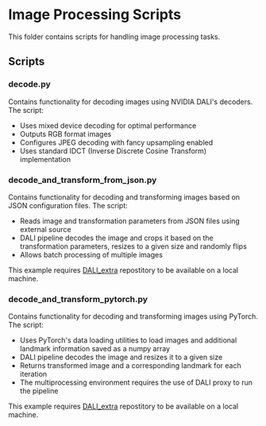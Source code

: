 # Image Processing Scripts

This folder contains scripts for handling image processing tasks.

## Scripts

### decode.py
Contains functionality for decoding images using NVIDIA DALI's decoders. The script:
- Uses mixed device decoding for optimal performance
- Outputs RGB format images
- Configures JPEG decoding with fancy upsampling enabled
- Uses standard IDCT (Inverse Discrete Cosine Transform) implementation

### decode_and_transform_from_json.py
Contains functionality for decoding and transforming images based on JSON configuration files. The script:
- Reads image and transformation parameters from JSON files using external source
- DALI pipeline decodes the image and crops it based on the transformation parameters, resizes to a given size and randomly flips
- Allows batch processing of multiple images

This example requires [DALI_extra](https://github.com/NVIDIA/DALI_extra/) repostitory to be available on a local machine.

### decode_and_transform_pytorch.py
Contains functionality for decoding and transforming images using PyTorch. The script:
- Uses PyTorch's data loading utilities to load images and additional landmark information saved as a numpy array
- DALI pipeline decodes the image and resizes it to a given size
- Returns transformed image and a corresponding landmark for each iteration
- The multiprocessing environment requires the use of DALI proxy to run the pipeline

This example requires [DALI_extra](https://github.com/NVIDIA/DALI_extra/) repostitory to be available on a local machine.
